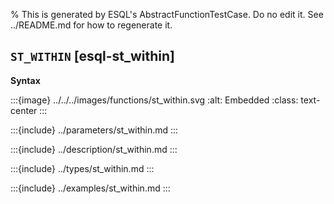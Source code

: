 % This is generated by ESQL's AbstractFunctionTestCase. Do no edit it. See ../README.md for how to regenerate it.

## `ST_WITHIN` [esql-st_within]

**Syntax**

:::{image} ../../../images/functions/st_within.svg
:alt: Embedded
:class: text-center
:::


:::{include} ../parameters/st_within.md
:::

:::{include} ../description/st_within.md
:::

:::{include} ../types/st_within.md
:::

:::{include} ../examples/st_within.md
:::
